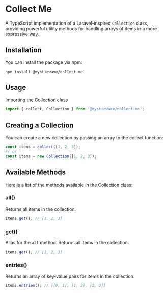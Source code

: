 # Collect Me

A TypeScript implementation of a Laravel-inspired `Collection` class, providing powerful utility methods for handling arrays of items in a more expressive way.

## Installation

You can install the package via npm:

```bash
npm install @mysticwave/collect-me
```

## Usage

Importing the Collection class
```javascript
import { collect, Collection } from '@mysticwave/collect-me';
```

## Creating a Collection

You can create a new collection by passing an array to the collect function:
```javascript
const items = collect([1, 2, 3]);
// or
const items = new Collection([1, 2, 3]);
```

## Available Methods

Here is a list of the methods available in the Collection class:

### all()
Returns all items in the collection.
```javascript
items.get(); // [1, 2, 3]
```

### get()
Alias for the `all` method. Returns all items in the collection.
```javascript
items.get(); // [1, 2, 3]
```

### entries()
Returns an array of key-value pairs for items in the collection.
```javascript
items.entries(); // [[0, 1], [1, 2], [2, 3]]
```
